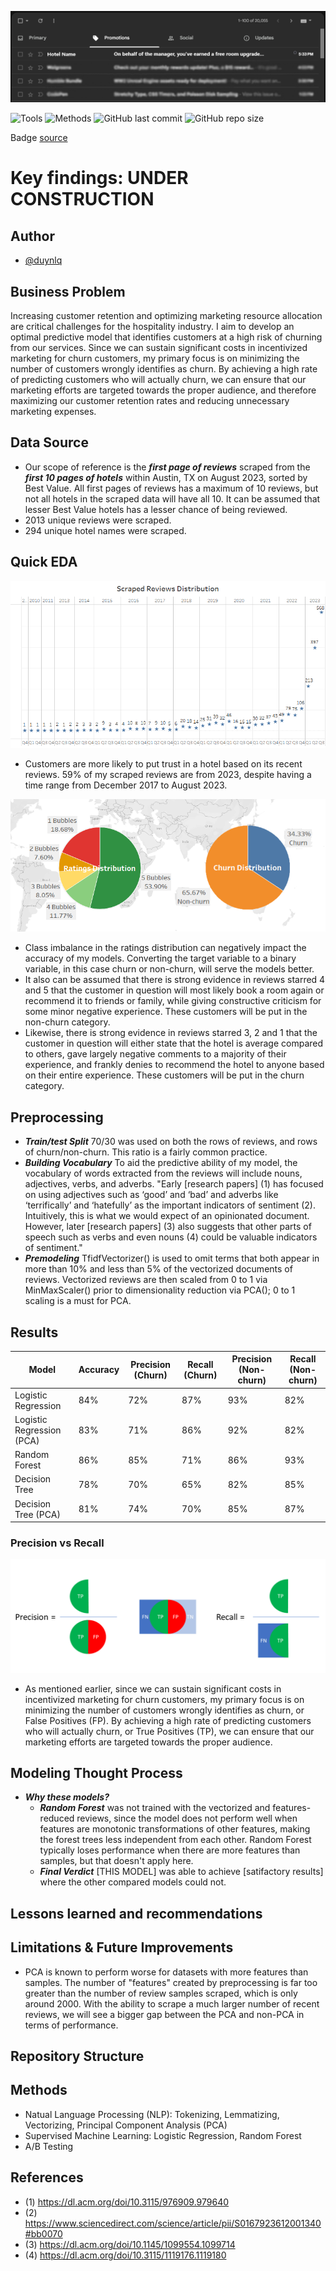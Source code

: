 ![banner](images/hotel_incentive.png)

![Tools](https://img.shields.io/badge/Tools-Python,_SQL,_Tableau-yellow)
![Methods](https://img.shields.io/badge/Methods-Webscraping,_EDA,_NLP,_Gridsearch,_PCA,_Logistic_Regression,_Random_Forest-red)
![GitHub last commit](https://img.shields.io/github/last-commit/duynlq/scraped-reviews-customer-churn-prediction)
![GitHub repo size](https://img.shields.io/github/repo-size/duynlq/scraped-reviews-customer-churn-prediction)

Badge [source](https://shields.io/)

# Key findings: UNDER CONSTRUCTION

## Author
- [@duynlq](https://github.com/duynlq)

## Business Problem

Increasing customer retention and optimizing marketing resource allocation are critical challenges for the hospitality industry. I aim to develop an optimal predictive model that identifies customers at a high risk of churning from our services. Since we can sustain significant costs in incentivized marketing for churn customers, my primary focus is on minimizing the number of customers wrongly identifies as churn. By achieving a high rate of predicting customers who will actually churn, we can ensure that our marketing efforts are targeted towards the proper audience, and therefore maximizing our customer retention rates and reducing unnecessary marketing expenses.

## Data Source

- Our scope of reference is the **_first page of reviews_** scraped from the **_first 10 pages of hotels_** within Austin, TX on August 2023, sorted by Best Value. All first pages of reviews has a maximum of 10 reviews, but not all hotels in the scraped data will have all 10. It can be assumed that lesser Best Value hotels has a lesser chance of being reviewed.
- 2013 unique reviews were scraped.
- 294 unique hotel names were scraped.

## Quick EDA
![reviews distribution](images/scraped_reviews_distribution.png)
- Customers are more likely to put trust in a hotel based on its recent reviews. 59% of my scraped reviews are from 2023, despite having a time range from December 2017 to August 2023.

![class distribution](images/class_distribution.png)
- Class imbalance in the ratings distribution can negatively impact the accuracy of my models. Converting the target variable to a binary variable, in this case churn or non-churn, will serve the models better.
- It also can be assumed that there is strong evidence in reviews starred 4 and 5 that the customer in question will most likely book a room again or recommend it to friends or family, while giving constructive criticism for some minor negative experience. These customers will be put in the non-churn category.
- Likewise, there is strong evidence in reviews starred 3, 2 and 1 that the customer in question will either state that the hotel is average compared to others, gave largely negative comments to a majority of their experience, and frankly denies to recommend the hotel to anyone based on their entire experience. These customers will be put in the churn category.

## Preprocessing
- **_Train/test Split_** 70/30 was used on both the rows of reviews, and rows of churn/non-churn. This ratio is a fairly common practice.
- **_Building Vocabulary_** To aid the predictive ability of my model, the vocabulary of words extracted from the reviews will include nouns, adjectives, verbs, and adverbs. "Early [research papers] (1) has focused on using adjectives such as ‘good’ and ‘bad’ and adverbs like ‘terrifically’ and ‘hatefully’ as the important indicators of sentiment (2). Intuitively, this is what we would expect of an opinionated document. However, later [research papers] (3) also suggests that other parts of speech such as verbs and even nouns (4) could be valuable indicators of sentiment."
- **_Premodeling_** TfidfVectorizer() is used to omit terms that both appear in more than 10% and less than 5% of the vectorized documents of reviews. Vectorized reviews are then scaled from 0 to 1 via MinMaxScaler() prior to dimensionality reduction via PCA(); 0 to 1 scaling is a must for PCA.
  
## Results
| Model    | Accuracy | Precision (Churn) | Recall (Churn) | Precision (Non-churn) | Recall (Non-churn) |
| -------- | ------- | -------- | ------- | -------- | ------- |
| Logistic Regression       | 84% | 72% | 87% | 93% | 82% |
| Logistic Regression (PCA) | 83% | 71% | 86% | 92% | 82% |
| Random Forest             | 86% | 85% | 71% | 86% | 93% |
| Decision Tree             | 78% | 70% | 65% | 82% | 85% |
| Decision Tree (PCA)       | 81% | 74% | 70% | 85% | 87% |
### Precision vs Recall
![precisionvsrecall](images/precision_vs_recall.png)
- As mentioned earlier, since we can sustain significant costs in incentivized marketing for churn customers, my primary focus is on minimizing the number of customers wrongly identifies as churn, or False Positives (FP). By achieving a high rate of predicting customers who will actually churn, or True Positives (TP), we can ensure that our marketing efforts are targeted towards the proper audience.

## Modeling Thought Process
- **_Why these models?_**
  - **_Random Forest_** was not trained with the vectorized and features-reduced reviews, since the model does not perform well when features are monotonic transformations of other features, making the forest trees less independent from each other. Random Forest typically loses performance when there are more features than samples, but that doesn't apply here.
  - **_Final Verdict_** [THIS MODEL] was able to achieve [satifactory results] where the other compared models could not.


## Lessons learned and recommendations

## Limitations & Future Improvements
- PCA is known to perform worse for datasets with more features than samples. The number of "features" created by preprocessing is far too greater than the number of review samples scraped, which is only around 2000. With the ability to scrape a much larger number of recent reviews, we will see a bigger gap between the PCA and non-PCA in terms of performance.

## Repository Structure

## Methods
- Natual Language Processing (NLP): Tokenizing, Lemmatizing, Vectorizing, Principal Component Analysis (PCA)
- Supervised Machine Learning: Logistic Regression, Random Forest
- A/B Testing

## References
- (1) https://dl.acm.org/doi/10.3115/976909.979640
- (2) https://www.sciencedirect.com/science/article/pii/S0167923612001340#bb0070
- (3) https://dl.acm.org/doi/10.1145/1099554.1099714
- (4) https://dl.acm.org/doi/10.3115/1119176.1119180
